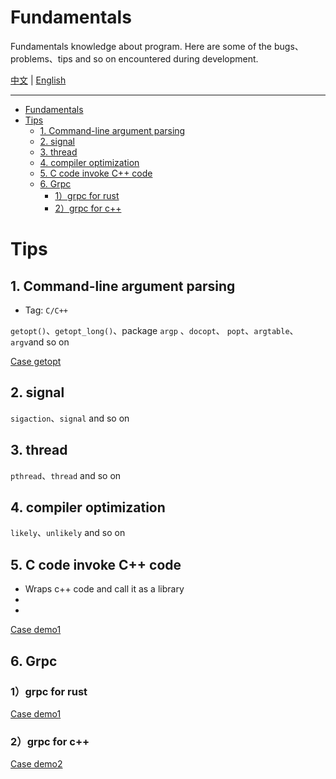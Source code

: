 # Fundamentals
Fundamentals knowledge about program. Here are some of the bugs、problems、tips and so on encountered during development.

[中文](./README_zh.md) | [English](./README.md)



------
- [Fundamentals](#fundamentals)
- [Tips](#tips)
  - [1. Command-line argument parsing](#1-command-line-argument-parsing)
  - [2. signal](#2-signal)
  - [3. thread](#3-thread)
  - [4. compiler optimization](#4-compiler-optimization)
  - [5. C code invoke C++ code](#5-c-code-invoke-c-code)
  - [6. Grpc](#6-grpc)
    - [1）grpc for rust](#1grpc-for-rust)
    - [2）grpc for c++](#2grpc-for-c)




# Tips

## 1. Command-line argument parsing

+ Tag: `C/C++`

`getopt()`、`getopt_long()`、package `argp` 、`docopt`、 `popt`、`argtable`、`argv`and so on

[Case getopt](/Tips/1.argparse/getopt_c/getopt_usage.md)


##  2. signal

`sigaction`、`signal` and so on



## 3. thread

`pthread`、`thread` and so on



## 4. compiler optimization

`likely`、`unlikely` and so on



## 5. C code invoke C++ code

+ Wraps c++ code and call it as a library
+ 
+ 

[Case demo1](/Tips/5.c_invoke_cpp/example1/readme.md)



## 6. Grpc

### 1）grpc for rust

[Case demo1](/Tips/6.grpc/rust/example1/Readme.md)

### 2）grpc for c++

[Case demo2](/Tips/6.grpc/cpp/example1/)

